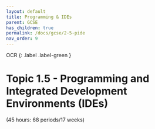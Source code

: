 ```yaml
---
layout: default
title: Programming & IDEs
parent: GCSE
has_children: true
permalink: /docs/gcse/2-5-pide
nav_order: 9
---
```

OCR
{: .label .label-green }

# Topic 1.5 - Programming and Integrated Development Environments (IDEs)

(45 hours: 68 periods/17 weeks)
